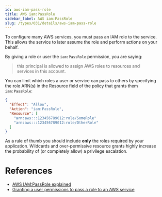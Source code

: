 ```yaml
---
id: aws-iam-pass-role
title: AWS iam:PassRole
sidebar_label: AWS iam:PassRole
slug: /types/031/details/aws-iam-pass-role
---
```


To configure many AWS services, you must pass an IAM role to the service.
This allows the service to later assume the role and perform actions on your behalf.

By giving a role or user the `iam:PassRole` permission,
you are saying:
> this principal is allowed to assign AWS roles to resources
and services in this account.

You can limit which roles a user or service can pass to others by specifying the
role ARN(s) in the Resource field of the policy that grants them `iam:PassRole`:

```json
{
  "Effect": "Allow",
  "Action": "iam:PassRole",
  "Resource": [
    "arn:aws:::123456789012:role/SomeRole"
    "arn:aws:::123456789012:role/OtherRole"
  ]
}
```

As a rule of thumb you should include **only** the roles required by your
application.
Wildcards and over-permissive resource grants highly increase
the probability of (or completely allow) a privilege escalation.

# References

- [AWS IAM:PassRole explained](https://blog.rowanudell.com/iam-passrole-explained/)
- [Granting a user permissions to pass a role to an AWS service](
    https://docs.aws.amazon.com/IAM/latest/UserGuide/id_roles_use_passrole.html)
